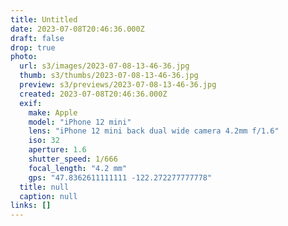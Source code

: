 ```yaml
---
title: Untitled
date: 2023-07-08T20:46:36.000Z
draft: false
drop: true
photo:
  url: s3/images/2023-07-08-13-46-36.jpg
  thumb: s3/thumbs/2023-07-08-13-46-36.jpg
  preview: s3/previews/2023-07-08-13-46-36.jpg
  created: 2023-07-08T20:46:36.000Z
  exif:
    make: Apple
    model: "iPhone 12 mini"
    lens: "iPhone 12 mini back dual wide camera 4.2mm f/1.6"
    iso: 32
    aperture: 1.6
    shutter_speed: 1/666
    focal_length: "4.2 mm"
    gps: "47.8362611111111 -122.272277777778"
  title: null
  caption: null
links: []
---
```

